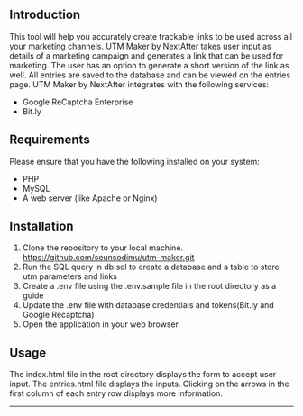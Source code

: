 ## Introduction
This tool will help you accurately create trackable links to be used across all your marketing channels. UTM Maker by NextAfter takes user input as details of a marketing campaign and generates a link that can be used for marketing. The user has an option to generate a short version of the link as well. All entries are saved to the database and can be viewed on the entries page.
UTM Maker by NextAfter integrates with the following services:

- Google ReCaptcha Enterprise
- Bit.ly

## Requirements

Please ensure that you have the following installed on your system:

- PHP
- MySQL
- A web server (like Apache or Nginx)

## Installation

1. Clone the repository to your local machine. https://github.com/seunsodimu/utm-maker.git
2. Run the SQL query in db.sql to create a database and a table to store utm parameters and links
3. Create a .env file using the .env.sample file in the root directory as a guide
4. Update the .env file with database credentials and tokens(Bit.ly and Google Recaptcha)
5. Open the application in your web browser.

## Usage
The index.html file in the root directory displays the form to accept user input. The entries.html file displays the inputs. Clicking on the arrows in the first column of each entry row displays more information.

---

